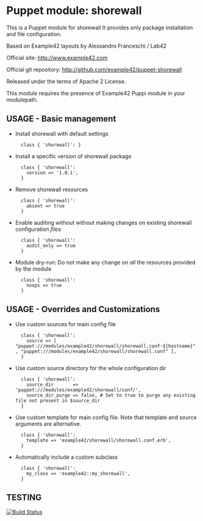 # Puppet module: shorewall

This is a Puppet module for shorewall
It provides only package installation and file configuration.

Based on Example42 layouts by Alessandro Franceschi / Lab42

Official site: http://www.example42.com

Official git repository: http://github.com/example42/puppet-shorewall

Released under the terms of Apache 2 License.

This module requires the presence of Example42 Puppi module in your modulepath.


## USAGE - Basic management

* Install shorewall with default settings

        class { 'shorewall': }

* Install a specific version of shorewall package

        class { 'shorewall':
          version => '1.0.1',
        }

* Remove shorewall resources

        class { 'shorewall':
          absent => true
        }

* Enable auditing without without making changes on existing shorewall configuration *files*

        class { 'shorewall':
          audit_only => true
        }

* Module dry-run: Do not make any change on *all* the resources provided by the module

        class { 'shorewall':
          noops => true
        }


## USAGE - Overrides and Customizations
* Use custom sources for main config file 

        class { 'shorewall':
          source => [ "puppet:///modules/example42/shorewall/shorewall.conf-${hostname}" , "puppet:///modules/example42/shorewall/shorewall.conf" ], 
        }


* Use custom source directory for the whole configuration dir

        class { 'shorewall':
          source_dir       => 'puppet:///modules/example42/shorewall/conf/',
          source_dir_purge => false, # Set to true to purge any existing file not present in $source_dir
        }

* Use custom template for main config file. Note that template and source arguments are alternative. 

        class { 'shorewall':
          template => 'example42/shorewall/shorewall.conf.erb',
        }

* Automatically include a custom subclass

        class { 'shorewall':
          my_class => 'example42::my_shorewall',
        }



## TESTING
[![Build Status](https://travis-ci.org/example42/puppet-shorewall.png?branch=master)](https://travis-ci.org/example42/puppet-shorewall)

